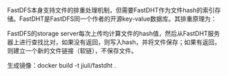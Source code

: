 FastDFS本身支持文件的排重处理机制，但需要FastDHT作为文件hash的索引存储。FastDHT是FastDFS同一个作者的开源key-value数据库。其排重原理为：

FastDFS的storage server每次上传均计算文件的hash值，然后从FastDHT服务器上进行查找比对，如果没有返回，则写入hash，并将文件保存；如果有返回，则建立一个新的文件链接（软链），不保存文件。

生成镜像：docker build  -t jiuli/fastdht . 
